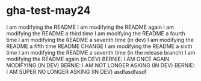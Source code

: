 # gha-test-may24


I am modifying the README
I am modifying the README again
I am modifying the README a third time
I am modifying the README a fourth time
I am modifying the README a seventh time (in dev)
I am modifying the README a fifth time
README CHANGE
I am modifying the README a sixth time
I am modifying the README a seventh time (in the release branch)
I am modifying the README again (in DEV)
BERNIE: I AM ONCE AGAIN MODIFYING (IN DEV)
BERNIE: I AM NOT LONGER ASKING (IN DEV)
BERNIE: I AM SUPER NO LONGER ASKING (IN DEV)
asdfasdfasdf